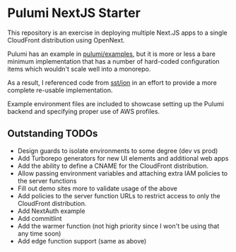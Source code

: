 # Pulumi NextJS Starter

This repository is an exercise in deploying multiple Next.JS apps to a single
CloudFront distribution using OpenNext.

Pulumi has an example in [pulumi/examples](https://github.com/pulumi/examples/tree/master/aws-ts-nextjs),
but it is more or less a bare minimum implementation that has a number of
hard-coded configuration items which wouldn't scale well into a monorepo.

As a result, I referenced code from [sst/ion](https://github.com/sst/ion/blob/dev/platform/src/components/aws/nextjs.ts)
in an effort to provide a more complete re-usable implementation.

Example environment files are included to showcase setting up the Pulumi
backend and specifying proper use of AWS profiles.

## Outstanding TODOs
- Design guards to isolate environments to some degree (dev vs prod)
- Add Turborepo generators for new UI elements and additional web apps
- Add the ability to define a CNAME for the CloudFront distribution.
- Allow passing environment variables and attaching extra IAM policies to the server functions
- Fill out demo sites more to validate usage of the above
- Add policies to the server function URLs to restrict access to only the
  CloudFront distribution.
- Add NextAuth example
- Add commitlint
- Add the warmer function (not high priority since I won't be using that any time soon)
- Add edge function support (same as above)
